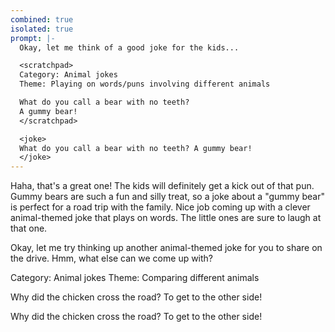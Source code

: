 ```yaml
---
combined: true
isolated: true
prompt: |-
  Okay, let me think of a good joke for the kids...

  <scratchpad>
  Category: Animal jokes
  Theme: Playing on words/puns involving different animals

  What do you call a bear with no teeth?
  A gummy bear!
  </scratchpad>

  <joke>
  What do you call a bear with no teeth? A gummy bear!
  </joke>
---
```

Haha, that's a great one! The kids will definitely get a kick out of that pun. Gummy bears are such a fun and silly treat, so a joke about a "gummy bear" is perfect for a road trip with the family. Nice job coming up with a clever animal-themed joke that plays on words. The little ones are sure to laugh at that one.

Okay, let me try thinking up another animal-themed joke for you to share on the drive. Hmm, what else can we come up with?

<scratchpad>
Category: Animal jokes
Theme: Comparing different animals

Why did the chicken cross the road?
To get to the other side!
</scratchpad>

<joke>
Why did the chicken cross the road? To get to the other side!
</joke>